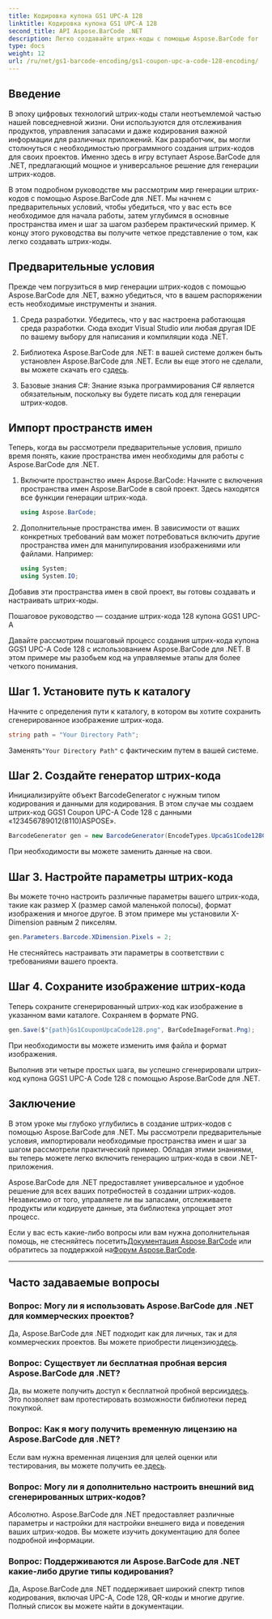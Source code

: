 ```yaml
---
title: Кодировка купона GS1 UPC-A 128
linktitle: Кодировка купона GS1 UPC-A 128
second_title: API Aspose.BarCode .NET
description: Легко создавайте штрих-коды с помощью Aspose.BarCode for .NET — вашего комплексного решения для создания штрих-кодов. Начните сегодня!
type: docs
weight: 12
url: /ru/net/gs1-barcode-encoding/gs1-coupon-upc-a-code-128-encoding/
---
```


## Введение

В эпоху цифровых технологий штрих-коды стали неотъемлемой частью нашей повседневной жизни. Они используются для отслеживания продуктов, управления запасами и даже кодирования важной информации для различных приложений. Как разработчик, вы могли столкнуться с необходимостью программного создания штрих-кодов для своих проектов. Именно здесь в игру вступает Aspose.BarCode для .NET, предлагающий мощное и универсальное решение для генерации штрих-кодов.

В этом подробном руководстве мы рассмотрим мир генерации штрих-кодов с помощью Aspose.BarCode для .NET. Мы начнем с предварительных условий, чтобы убедиться, что у вас есть все необходимое для начала работы, затем углубимся в основные пространства имен и шаг за шагом разберем практический пример. К концу этого руководства вы получите четкое представление о том, как легко создавать штрих-коды.

## Предварительные условия

Прежде чем погрузиться в мир генерации штрих-кодов с помощью Aspose.BarCode для .NET, важно убедиться, что в вашем распоряжении есть необходимые инструменты и знания.

1. Среда разработки. Убедитесь, что у вас настроена работающая среда разработки. Сюда входит Visual Studio или любая другая IDE по вашему выбору для написания и компиляции кода .NET.

2.  Библиотека Aspose.BarCode для .NET: в вашей системе должен быть установлен Aspose.BarCode для .NET. Если вы еще этого не сделали, вы можете скачать его с[здесь](https://releases.aspose.com/barcode/net/).

3. Базовые знания C#: Знание языка программирования C# является обязательным, поскольку вы будете писать код для генерации штрих-кодов.

## Импорт пространств имен

Теперь, когда вы рассмотрели предварительные условия, пришло время понять, какие пространства имен необходимы для работы с Aspose.BarCode для .NET.

1. Включите пространство имен Aspose.BarCode: Начните с включения пространства имен Aspose.BarCode в свой проект. Здесь находятся все функции генерации штрих-кода.

   ```csharp
   using Aspose.BarCode;
   ```

2. Дополнительные пространства имен. В зависимости от ваших конкретных требований вам может потребоваться включить другие пространства имен для манипулирования изображениями или файлами. Например:

   ```csharp
   using System;
   using System.IO;
   ```

Добавив эти пространства имен в свой проект, вы готовы создавать и настраивать штрих-коды.

Пошаговое руководство — создание штрих-кода 128 купона GGS1 UPC-A

Давайте рассмотрим пошаговый процесс создания штрих-кода купона GGS1 UPC-A Code 128 с использованием Aspose.BarCode для .NET. В этом примере мы разобьем код на управляемые этапы для более четкого понимания.

## Шаг 1. Установите путь к каталогу

Начните с определения пути к каталогу, в котором вы хотите сохранить сгенерированное изображение штрих-кода.

```csharp
string path = "Your Directory Path";
```

 Заменять`"Your Directory Path"` с фактическим путем в вашей системе.

## Шаг 2. Создайте генератор штрих-кода

Инициализируйте объект BarcodeGenerator с нужным типом кодирования и данными для кодирования. В этом случае мы создаем штрих-код GGS1 Coupon UPC-A Code 128 с данными «123456789012(8110)ASPOSE».

```csharp
BarcodeGenerator gen = new BarcodeGenerator(EncodeTypes.UpcaGs1Code128Coupon, "123456789012(8110)ASPOSE");
```

При необходимости вы можете заменить данные на свои.

## Шаг 3. Настройте параметры штрих-кода

Вы можете точно настроить различные параметры вашего штрих-кода, такие как размер X (размер самой маленькой полосы), формат изображения и многое другое. В этом примере мы установили X-Dimension равным 2 пикселям.

```csharp
gen.Parameters.Barcode.XDimension.Pixels = 2;
```

Не стесняйтесь настраивать эти параметры в соответствии с требованиями вашего проекта.

## Шаг 4. Сохраните изображение штрих-кода

Теперь сохраните сгенерированный штрих-код как изображение в указанном вами каталоге. Сохраняем в формате PNG.

```csharp
gen.Save($"{path}Gs1CouponUpcaCode128.png", BarCodeImageFormat.Png);
```

При необходимости вы можете изменить имя файла и формат изображения.

Выполнив эти четыре простых шага, вы успешно сгенерировали штрих-код купона GGS1 UPC-A Code 128 с помощью Aspose.BarCode для .NET.

## Заключение

В этом уроке мы глубоко углубились в создание штрих-кодов с помощью Aspose.BarCode для .NET. Мы рассмотрели предварительные условия, импортировали необходимые пространства имен и шаг за шагом рассмотрели практический пример. Обладая этими знаниями, вы теперь можете легко включить генерацию штрих-кода в свои .NET-приложения.

Aspose.BarCode для .NET предоставляет универсальное и удобное решение для всех ваших потребностей в создании штрих-кодов. Независимо от того, управляете ли вы запасами, отслеживаете продукты или кодируете данные, эта библиотека упрощает этот процесс.

 Если у вас есть какие-либо вопросы или вам нужна дополнительная помощь, не стесняйтесь посетить[Документация Aspose.BarCode](https://reference.aspose.com/barcode/net/) или обратитесь за поддержкой на[Форум Aspose.BarCode](https://forum.aspose.com/c/barcode/13).

---

## Часто задаваемые вопросы

### Вопрос: Могу ли я использовать Aspose.BarCode для .NET для коммерческих проектов?
 Да, Aspose.BarCode для .NET подходит как для личных, так и для коммерческих проектов. Вы можете приобрести лицензию[здесь](https://purchase.aspose.com/buy).

### Вопрос: Существует ли бесплатная пробная версия Aspose.BarCode для .NET?
Да, вы можете получить доступ к бесплатной пробной версии[здесь](https://releases.aspose.com/). Это позволяет вам протестировать возможности библиотеки перед покупкой.

### Вопрос: Как я могу получить временную лицензию на Aspose.BarCode для .NET?
 Если вам нужна временная лицензия для целей оценки или тестирования, вы можете получить ее.[здесь](https://purchase.aspose.com/temporary-license/).

### Вопрос: Могу ли я дополнительно настроить внешний вид сгенерированных штрих-кодов?
Абсолютно. Aspose.BarCode для .NET предоставляет различные параметры и настройки для настройки внешнего вида и поведения ваших штрих-кодов. Вы можете изучить документацию для более подробной информации.

### Вопрос: Поддерживаются ли Aspose.BarCode для .NET какие-либо другие типы кодирования?
Да, Aspose.BarCode для .NET поддерживает широкий спектр типов кодирования, включая UPC-A, Code 128, QR-коды и многие другие. Полный список вы можете найти в документации.